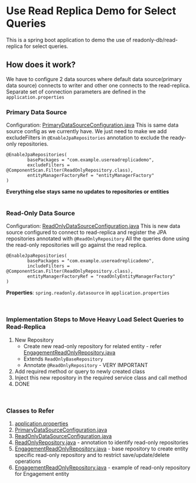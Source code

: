 # Use Read Replica Demo for Select Queries

This is a spring boot application to demo the use of readonly-db/read-replica for select queries.

## How does it work?

We have to configure 2 data sources where default data source(primary data source) connects to writer and other one
connects to the read-replica. Separate set of connection parameters are defined in the `application.properties`

### Primary Data Source

Configuration: [PrimaryDataSourceConfiguration.java](/src/main/java/com/example/usereadreplicademo/config/PrimaryDataSourceConfiguration.java)
This is same data source config as we currently have. We just need to make we add excludeFilters in
`@EnableJpaRepositories` annotation to exclude the ready-only repositories.

```
@EnableJpaRepositories(
        basePackages = "com.example.usereadreplicademo",
        excludeFilters = @ComponentScan.Filter(ReadOnlyRepository.class),
        entityManagerFactoryRef = "entityManagerFactory"
)
```

**Everything else stays same no updates to repositories or entities**
<br/><br/>


### Read-Only Data Source
Configuration: [ReadOnlyDataSourceConfiguration.java](/src/main/java/com/example/usereadreplicademo/config/ReadOnlyDataSourceConfiguration.java)
This is new data source configured to connect to read-replica and register the JPA repositories annotated with `@ReadOnlyRepository`
All the queries done using the read-only repositories will go against the read replica.
```
@EnableJpaRepositories(
        basePackages = "com.example.usereadreplicademo",
        includeFilters = @ComponentScan.Filter(ReadOnlyRepository.class),
        entityManagerFactoryRef = "readOnlyEntityManagerFactory"
)
```
<b>Properties</b>: `spring.readonly.datasource` in `application.properties`

<br/>

### Implementation Steps to Move Heavy Load Select Queries to Read-Replica

1. New Repository
   - Create new read-only repository for related entity - refer [EngagementReadOnlyRepository.java](/src/main/java/com/example/usereadreplicademo/repositories/EngagementReadOnlyRepository.java)
   - Extends `ReadOnlyBaseRepository`
   - Annotate `@ReadOnlyRepository` - VERY IMPORTANT
2. Add required method or query to newly created class
3. Inject this new repository in the required service class and call method
4. DONE

<br/>

### Classes to Refer
1. [application.properties](/src/main/resources/application.properties)
2. [PrimaryDataSourceConfiguration.java](/src/main/java/com/example/usereadreplicademo/config/PrimaryDataSourceConfiguration.java)
3. [ReadOnlyDataSourceConfiguration.java](/src/main/java/com/example/usereadreplicademo/config/ReadOnlyDataSourceConfiguration.java)
4. [ReadOnlyRepository.java](/src/main/java/com/example/usereadreplicademo/annotation/ReadOnlyRepository.java) - annotation to identify read-only repositories
5. [EngagementReadOnlyRepository.java](/src/main/java/com/example/usereadreplicademo/repositories/ReadOnlyBaseRepository.java) - base repository to create entity specific read-only repository and to restrict save/update/delete operations 
6. [EngagementReadOnlyRepository.java](/src/main/java/com/example/usereadreplicademo/repositories/EngagementReadOnlyRepository.java) - example of read-only repository for Engagement entity



